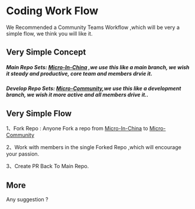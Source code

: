 # Coding Work Flow

We Recommended a Community Teams Workflow ,which will be very a simple flow, we think you will like it.


## Very Simple Concept

##### Main Repo Sets: [Micro-In-China](https://github.com/micro-in-cn) ,we use this like a main branch, we wish it steady and productive, core team and members drvie it.

##### Develop Repo Sets: [Micro-Community](https://github.com/micro-community),we use this like a development branch, we wish it more active and all members drive it..

## Very Simple Flow

1、Fork Repo : Anyone Fork a repo from [Micro-In-China](https://github.com/micro-in-cn) to [Micro-Community](https://github.com/micro-community)

2、Work with members in the single Forked Repo ,which will encourage your passion.

3、Create PR Back To Main Repo.

## More

Any suggestion ? 

